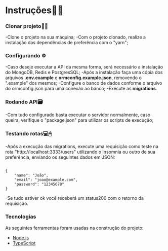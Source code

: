 # Instruções👨‍🏫


### Clonar projeto👨‍💻

-Clone o projeto na sua máquina; 
-Com o projeto clonado, realize a instalação das dependências de preferência com o "yarn";

### Configurando ⚙

-Caso deseje executar a API da mesma forma, será necessário a instalação do MongoDB, Redis e PostgresSQL;
-Após a instalação faça uma cópia dos arquivos <b>.env.example</b> e <b>ormconfig.example.json</b>, removendo o ".example" dos mesmos;
-Configure o banco de dados conforme o arquivo do ormconfig.json para uma conexão ao banco;
-Execute as <b>migrations</b>.

### Rodando API🗃

-Com tudo configurado basta executar o servidor normalmente, caso queira, verifique o "package.json" para utilizar os scripts de execução;

### Testando rotas💻🖱

-Após a execução das migrations, execute uma requisição como teste na rota "http://localhost:3333/users" utilizando o Insomnia ou outro de sua preferência, enviando os seguintes dados em JSON:

```

{
	"name": "João",
	"email": "joao@example.com",
	"password": "12345678"
} 

```

-Se tudo estiver ok você receberá um status200 com o retorno da requisição.

### Tecnologias

As seguintes ferramentas foram usadas na construção do projeto:

- [Node.js](https://nodejs.org/en/)
- [TypeScript](https://www.typescriptlang.org/)



